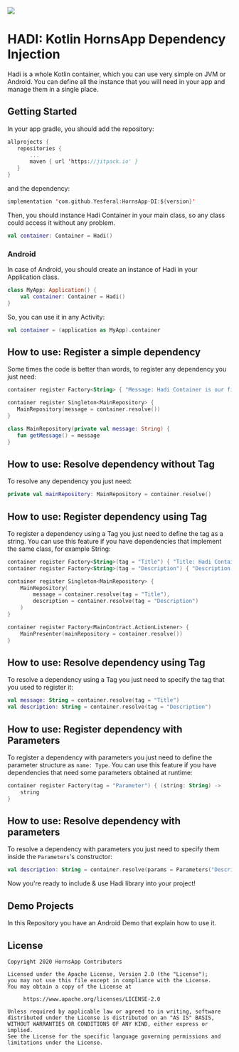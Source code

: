 [![](https://jitpack.io/v/Yesferal/HornsApp-DI.svg)](https://jitpack.io/#Yesferal/HornsApp-DI)
# HADI: Kotlin HornsApp Dependency Injection
Hadi is a whole Kotlin container, which you can use very simple on JVM or Android.
You can define all the instance that you will need in your app and manage them in a single place.

## Getting Started
In your app gradle, you should add the repository:
 ```kotlin
allprojects {
    repositories {
        ...
        maven { url 'https://jitpack.io' }
    }
}
 ```
 and the dependency:
 ```kotlin
 implementation 'com.github.Yesferal:HornsApp-DI:${version}'
 ```

Then, you should instance Hadi Container in your main class, so any class could access it without any problem.

```kotlin
val container: Container = Hadi()
```

### Android
In case of Android, you should create an instance of Hadi in your Application class.

 ```kotlin
 class MyApp: Application() {
     val container: Container = Hadi()
 }
 ```

 So, you can use it in any Activity:

 ```kotlin
 val container = (application as MyApp).container
```

## How to use: Register a simple dependency
 Some times the code is better than words, to register any dependency you just need:

 ```kotlin
 container register Factory<String> { "Message: Hadi Container is our first option !" }

 container register Singleton<MainRepository> {
    MainRepository(message = container.resolve())
 }

 class MainRepository(private val message: String) {
    fun getMessage() = message
 }
 ```

 ## How to use: Resolve dependency without Tag
 To resolve any dependency you just need:

 ```kotlin
 private val mainRepository: MainRepository = container.resolve()
 ```

 ## How to use: Register dependency using Tag
 To register a dependency using a Tag you just need to define the tag as a string. You can use this feature if you have dependencies that implement the same class, for example String:
 ```kotlin
 container register Factory<String>(tag = "Title") { "Title: Hadi Container" }
 container register Factory<String>(tag = "Description") { "Description: This is a demo app, which implement Hadi Container. This strings are injected by Hadi using a Tag, in order to Kadi know which one to use in each case." }

 container register Singleton<MainRepository> {
     MainRepository(
         message = container.resolve(tag = "Title"),
         description = container.resolve(tag = "Description")
     )
 }

 container register Factory<MainContract.ActionListener> {
     MainPresenter(mainRepository = container.resolve())
 }
 ```

 ## How to use: Resolve dependency using Tag
 To resolve a dependency using a Tag you just need to specify the tag that you used to register it:
 ```kotlin
 val message: String = container.resolve(tag = "Title")
 val description: String = container.resolve(tag = "Description")
 ```

 ## How to use: Register dependency with Parameters
 To register a dependency with parameters you just need to define the parameter structure as `name: Type`.
 You can use this feature if you have dependencies that need some parameters obtained at runtime:
 ```kotlin
 container register Factory(tag = "Parameter") { (string: String) ->
     string
 }
 ```

 ## How to use: Resolve dependency with parameters
 To resolve a dependency with parameters you just need to specify them inside the `Parameters`'s constructor:
 ```kotlin
 val description: String = container.resolve(params = Parameters("Description: Inserting value as Parameter"))
 ```

 Now you're ready to include & use Hadi library into your project!

 ## Demo Projects
 In this Repository you have an Android Demo that explain how to use it.

 ## License
 ```
 Copyright 2020 HornsApp Contributors

 Licensed under the Apache License, Version 2.0 (the "License");
 you may not use this file except in compliance with the License.
 You may obtain a copy of the License at

      https://www.apache.org/licenses/LICENSE-2.0

 Unless required by applicable law or agreed to in writing, software
 distributed under the License is distributed on an "AS IS" BASIS,
 WITHOUT WARRANTIES OR CONDITIONS OF ANY KIND, either express or implied.
 See the License for the specific language governing permissions and
 limitations under the License.
 ```
